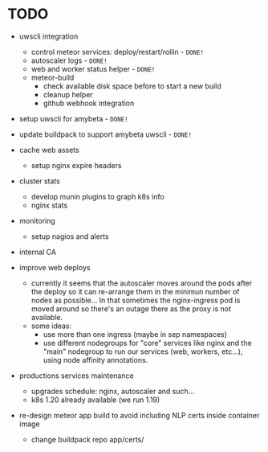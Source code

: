 # TODO

* uwscli integration
    * control meteor services: deploy/restart/rollin - `DONE!`
    * autoscaler logs - `DONE!`
    * web and worker status helper - `DONE!`
    * meteor-build
        * check available disk space before to start a new build
        * cleanup helper
        * github webhook integration

* setup uwscli for amybeta - `DONE!`

* update buildpack to support amybeta uwscli - `DONE!`

* cache web assets
    * setup nginx expire headers

* cluster stats
    * develop munin plugins to graph k8s info
    * nginx stats

* monitoring
    * setup nagios and alerts

* internal CA

* improve web deploys
    * currently it seems that the autoscaler moves around the pods after the deploy so it can re-arrange them in the minimun number of nodes as possible... In that sometimes the nginx-ingress pod is moved around so there's an outage there as the proxy is not available.
    * some ideas:
        * use more than one ingress (maybe in sep namespaces)
        * use different nodegroups for "core" services like nginx and the "main" nodegroup to run our services (web, workers, etc...), using node affinity annotations.

* productions services maintenance
    * upgrades schedule: nginx, autoscaler and such...
    * k8s 1.20 already available (we run 1.19)

* re-design meteor app build to avoid including NLP certs inside container image
    * change buildpack repo app/certs/
